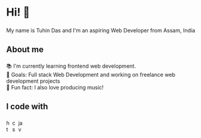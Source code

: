 <!---### Hi there 👋--->
<h1 align="left">Hi! 👋</h1>

###

<p align="left">My name is Tuhin Das and I'm an aspiring Web Developer from Assam, India</p>

###

<h2 align="left">About me</h2>

###

<p align="left">📚 I'm currently learning frontend web development.<br>🎯 Goals: Full stack Web Development and working on freelance web development projects<br>🎲 Fun fact: I also love producing music!</p>

###

<h2 align="left">I code with</h2>

###

<div align="left">
  <img src="https://cdn.jsdelivr.net/gh/devicons/devicon/icons/html5/html5-original.svg" height="40" width="12" alt="html logo" />
  <img src="https://cdn.jsdelivr.net/gh/devicons/devicon/icons/css3/css3-original.svg" height="40" width="12" alt="css logo" />
  <img src="https://cdn.jsdelivr.net/gh/devicons/devicon/icons/javascript/javascript-original.svg" height="40" width="12" alt="javascript logo"  />
  <!-- SOON!
  <img src="https://cdn.jsdelivr.net/gh/devicons/devicon/icons/typescript/typescript-original.svg" height="40" alt="typescript logo"  />
  <img width="12" />
  <img src="https://cdn.jsdelivr.net/gh/devicons/devicon/icons/react/react-original.svg" height="40" alt="react logo"  />
  <img width="12" />
  <img src="https://cdn.jsdelivr.net/gh/devicons/devicon/icons/nextjs/nextjs-original.svg" height="40" alt="nextjs logo"  />
  <img width="12" />
  <img src="https://cdn.jsdelivr.net/gh/devicons/devicon/icons/nodejs/nodejs-original.svg" height="40" alt="nodejs logo"  />
  <img width="12" />
  <img src="https://cdn.jsdelivr.net/gh/devicons/devicon/icons/nestjs/nestjs-plain.svg" height="40" alt="nestjs logo"  />
  <img width="12" />
  <img src="https://cdn.jsdelivr.net/gh/devicons/devicon/icons/jest/jest-plain.svg" height="40" alt="jest logo"  /> 
  -->
</div>

###
<!--
**tuhindas56/tuhindas56** is a ✨ _special_ ✨ repository because its `README.md` (this file) appears on your GitHub profile.

Here are some ideas to get you started:

- 🔭 I’m currently working on ...
- 🌱 I’m currently learning ...
- 👯 I’m looking to collaborate on ...
- 🤔 I’m looking for help with ...
- 💬 Ask me about ...
- 📫 How to reach me: ...
- 😄 Pronouns: ...
- ⚡ Fun fact: ...
-->
